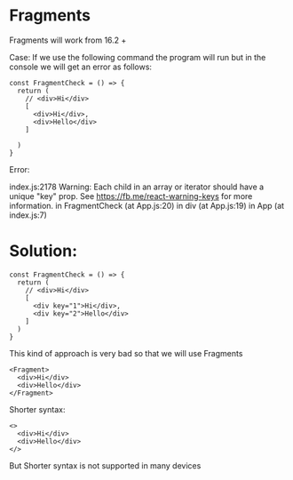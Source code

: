 Fragments
==========
Fragments will work from 16.2 +

Case:
If we use the following command the program will run but in the console we will get an error as follows:

```
const FragmentCheck = () => {
  return (
    // <div>Hi</div>
    [
      <div>Hi</div>,
      <div>Hello</div>
    ]

  )
}
```

Error:

index.js:2178 Warning: Each child in an array or iterator should have a unique "key" prop. See https://fb.me/react-warning-keys for more information.
    in FragmentCheck (at App.js:20)
    in div (at App.js:19)
    in App (at index.js:7)

Solution:
==========
```
const FragmentCheck = () => {
  return (
    // <div>Hi</div>
    [
      <div key="1">Hi</div>,
      <div key="2">Hello</div>
    ]
  )
}

```
This kind of approach is very bad so that we will use Fragments

```
<Fragment>
  <div>Hi</div>
  <div>Hello</div>
</Fragment>

```
Shorter syntax:
```
<>
  <div>Hi</div>
  <div>Hello</div>
</>

```
But Shorter syntax is not supported in many devices
